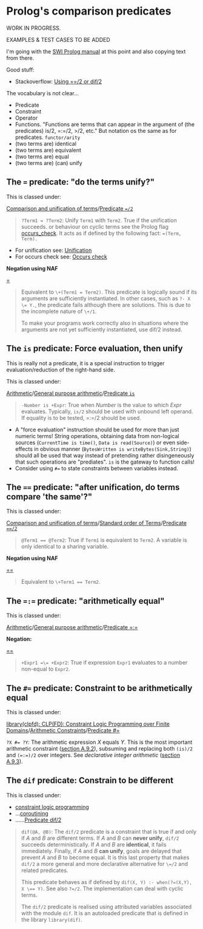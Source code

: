 # Prolog's comparison predicates

WORK IN PROGRESS.

EXAMPLES & TEST CASES TO BE ADDED

I'm going with the [SWI Prolog manual](https://eu.swi-prolog.org/pldoc/doc_for?object=manual) at this point and also
copying text from there.

Good stuff:

- Stackoverflow: [Using \==/2 or dif/2](https://stackoverflow.com/questions/13757261/using-2-or-dif-2/13770020)

The vocabulary is not clear...

- Predicate
- Constraint
- Operator
- Functions. "Functions are terms that can appear in the argument of (the predicates) is/2, =:=/2, >/2, etc." But notation os the same as for predicates. `functor/arity`
- (two terms are) identical
- (two terms are) equivalent
- (two terms are) equal
- (two terms are) (can) unify


## The `=` predicate: "do the terms unify?"

This is classed under:

[Comparison and unification of terms](https://eu.swi-prolog.org/pldoc/man?section=compare)/[Predicate `=/2`](https://eu.swi-prolog.org/pldoc/doc_for?object=(%3D)/2) 

> `?Term1 = ?Term2`: Unify `Term1` with `Term2`. True if the unification succeeds. 
> or behaviour on cyclic terms see the Prolog flag 
> [occurs_check](https://eu.swi-prolog.org/pldoc/man?section=flags#flag:occurs_check). 
> It acts as if defined by the following fact: `=(Term, Term).`

- For unification see: [Unification](https://en.wikipedia.org/wiki/Unification_(computer_science))
- For occurs check see: [Occurs check](https://en.wikipedia.org/wiki/Occurs_check)

**Negation using NAF**

[\=](https://eu.swi-prolog.org/pldoc/doc_for?object=(%5C%3D)/2) 

> Equivalent to `\+(Term1 = Term2)`.
> This predicate is logically sound if its arguments are sufficiently instantiated. In other cases,
> such as `?- X \= Y.`, the predicate fails although there are solutions. This is due to the incomplete
> nature of `\+/1`.
> 
> To make your programs work correctly also in situations where the arguments are not yet sufficiently
> instantiated, use dif/2 instead.

## The `is` predicate: Force evaluation, then unify

This is really not a predicate, it is a special instruction to trigger evaluation/reduction of the right-hand side.

This is classed under:

[Arithmetic](https://eu.swi-prolog.org/pldoc/man?section=arith)/[General purpose arithmetic](https://eu.swi-prolog.org/pldoc/man?section=arithpreds)/[Predicate `is`](https://eu.swi-prolog.org/pldoc/doc_for?object=(is)/2)
  
> `-Number is +Expr`: True when _Number_ is the value to which _Expr_ evaluates. 
> Typically, `is/2` should be used with unbound left operand. If equality is to be
> tested, =:=/2 should be used. 

- A "force evaluation" instruction should be used for more than just numeric terms! String operations, obtaining data 
  from non-logical sources (`CurrentTime is time()`, `Data is read(Source)`) or even side-effects in obvious manner
  (`BytesWritten is writeBytes(Sink,String)`) should all be used that way instead of pretending rather disingeneously that
  such operations are "prediates". `is` is the gateway to function calls!
- Consider using `#=` to state constraints between variables instead.

## The `==` predicate: "after unification, do terms compare 'the same'?"

This is classed under:

[Comparison and unification of terms](https://eu.swi-prolog.org/pldoc/man?section=compare)/[Standard order of Terms](https://eu.swi-prolog.org/pldoc/man?section=standardorder)/[Predicate `==/2`](https://eu.swi-prolog.org/pldoc/doc_for?object=(%3D%3D)/2)

> `@Term1 == @Term2`: True if `Term1` is equivalent to `Term2`. A variable is only identical to a sharing variable.

**Negation using NAF**

[\==](https://eu.swi-prolog.org/pldoc/doc_for?object=(%5C%3D%3D)/2)

> Equivalent to `\+Term1 == Term2`.

## The `=:=` predicate: "arithmetically equal"

This is classed under:

[Arithmetic](https://eu.swi-prolog.org/pldoc/man?section=arith)/[General purpose arithmetic](https://eu.swi-prolog.org/pldoc/man?section=arithpreds)/[Predicate =:=](https://eu.swi-prolog.org/pldoc/doc_for?object=(%3D%3A%3D)/2)

**Negation:**

[=\=](https://eu.swi-prolog.org/pldoc/doc_for?object=(%3D%5C%3D)/2)

>`+Expr1 =\= +Expr2`: True if expression `Expr1` evaluates to a number non-equal to `Expr2`.
      
## The `#=` predicate: Constraint to be arithmetically equal

This is classed under:

[library(clpfd): CLP(FD): Constraint Logic Programming over Finite Domains](https://eu.swi-prolog.org/pldoc/man?section=clpfd)/[Arithmetic Constraints](https://eu.swi-prolog.org/pldoc/man?section=clpfd-arith-constraints)/[Predicate #=](https://eu.swi-prolog.org/pldoc/doc_for?object=%23%3D%20/%202)

`?X #= ?Y`: The arithmetic expression _X_ equals _Y_. This is the most important arithmetic constraint
([section A.9.2](https://eu.swi-prolog.org/pldoc/man?section=clpfd-arith-constraints)), subsuming and replacing
both `(is)/2` and `(=:=)/2` over integers. See _declarative integer arithmetic_ ([section A.9.3](https://eu.swi-prolog.org/pldoc/man?section=clpfd-integer-arith)).

## The `dif` predicate: Constrain to be different

This is classed under:

- [constraint logic programming](https://www.swi-prolog.org/pldoc/man?section=clp)
- ...[coroutining](https://www.swi-prolog.org/pldoc/man?section=coroutining)
- ......[Predicate dif/2](https://eu.swi-prolog.org/pldoc/doc_for?object=dif/2)

> `dif(@A, @B)`: The `dif/2` predicate is a constraint that is true if and only if _A_ and _B_ are different terms.
> If _A_ and _B_ can **never unify**, `dif/2` succeeds deterministically. If _A_ and _B_ are **identical**, it fails
> immediately. Finally, if _A_ and _B_ **can unify**, goals are delayed that prevent _A_ and _B_ to become equal. 
> It is this last property that makes `dif/2` a more general and more declarative alternative for `\=/2` and 
> related predicates.
> 
>  This predicate behaves as if defined by `dif(X, Y) :- when(?=(X,Y), X \== Y)`. See also `?=/2`. The
> implementation can deal with cyclic terms.
> 
> The `dif/2` predicate is realised using attributed variables associated with the module `dif`. It is an autoloaded
> predicate that is defined in the library `library(dif)`.

